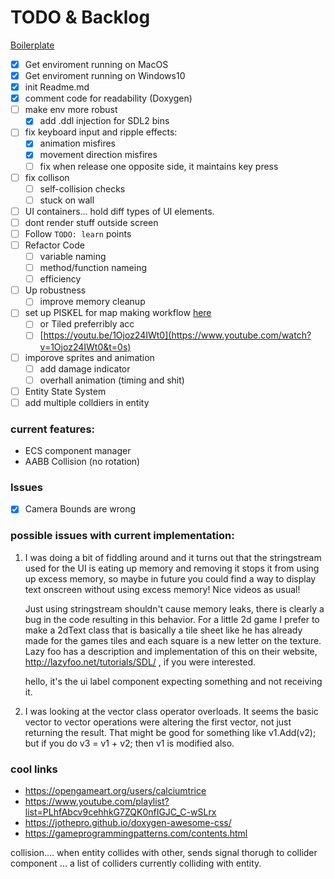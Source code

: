 # TODO & Backlog

[Boilerplate](https://github.com/JodyAndrews/SDL2_Basic_Setup.git)

- [x] Get enviroment running on MacOS
- [x] Get enviroment running on Windows10
- [x] init Readme.md
- [x] comment code for readability (Doxygen)
- [ ] make env more robust
	- [x] add .ddl injection for SDL2 bins
- [ ] fix keyboard input and ripple effects:
	- [x] animation misfires
	- [x] movement direction misfires
	- [ ] fix when release one opposite side, it maintains key press
- [ ] fix collison
	- [ ] self-collision checks
	- [ ] stuck on wall
- [ ] UI containers... hold diff types of UI elements.
- [ ] dont render stuff outside screen
- [ ] Follow `TODO: learn`  points 
- [ ] Refactor Code
	- [ ] variable naming
	- [ ] method/function nameing
	- [ ] efficiency
- [ ] Up robustness
	- [ ] improve memory cleanup
- [ ] set up PISKEL for map making workflow [here](https://www.piskelapp.com)
	- [ ] or Tiled preferribly acc
	- [ ] [https://youtu.be/1Ojoz24IWt0](https://www.youtube.com/watch?v=1Ojoz24IWt0&t=0s)
- [ ] imporove sprites and animation
	- [ ] add damage indicator
	- [ ] overhall animation (timing and shit)
- [ ] Entity State System
- [ ] add multiple colldiers in entity

### current features:
- ECS component manager
- AABB Collision (no rotation)

### Issues
- [x] Camera Bounds are wrong

### possible issues with current implementation:
1. I was doing a bit of fiddling around and it turns out that the stringstream used for the UI is eating up memory and removing it stops it from using up excess memory, so maybe in future you could find a way to display text onscreen without using excess memory! Nice videos as usual!
   
   Just using stringstream shouldn't cause memory leaks, there is clearly a bug in the code resulting in this behavior. For a little 2d game I prefer to make a 2dText class that is basically a tile sheet like he has already made for the games tiles and each square is a new letter on the texture. Lazy foo has a description and implementation of this on their website, http://lazyfoo.net/tutorials/SDL/ , if you were interested.
   
   hello, it's the ui label component expecting something and not receiving it.

2. I was looking at the vector class operator overloads. It seems the basic vector to vector operations were altering the first vector, not just returning the result. That might be good for something like v1.Add(v2); but if you do v3 = v1 + v2; then v1 is modified also.

### cool links
- https://opengameart.org/users/calciumtrice
- https://www.youtube.com/playlist?list=PLhfAbcv9cehhkG7ZQK0nfIGJC_C-wSLrx
- https://jothepro.github.io/doxygen-awesome-css/
- https://gameprogrammingpatterns.com/contents.html






collision.... when entity collides with other, sends signal thorugh to collider component ... a list of colliders currently colliding with entity.